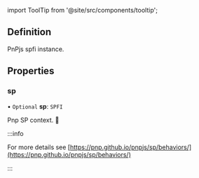 import ToolTip from '@site/src/components/tooltip';

## Definition

PnPjs spfi instance.

## Properties

### sp

• `Optional` **sp**: `SPFI`

Pnp SP context. <ToolTip text="Changing sp value refreshes response data.">🚩</ToolTip>

:::info

For more details see [https://pnp.github.io/pnpjs/sp/behaviors/](https://pnp.github.io/pnpjs/sp/behaviors/)

:::
